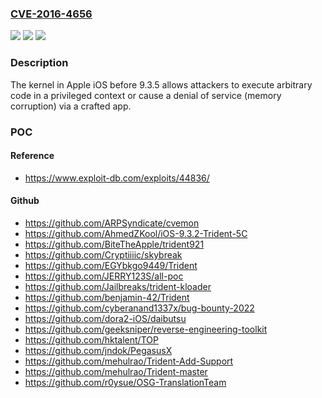 ### [CVE-2016-4656](https://cve.mitre.org/cgi-bin/cvename.cgi?name=CVE-2016-4656)
![](https://img.shields.io/static/v1?label=Product&message=n%2Fa&color=blue)
![](https://img.shields.io/static/v1?label=Version&message=n%2Fa&color=blue)
![](https://img.shields.io/static/v1?label=Vulnerability&message=n%2Fa&color=brighgreen)

### Description

The kernel in Apple iOS before 9.3.5 allows attackers to execute arbitrary code in a privileged context or cause a denial of service (memory corruption) via a crafted app.

### POC

#### Reference
- https://www.exploit-db.com/exploits/44836/

#### Github
- https://github.com/ARPSyndicate/cvemon
- https://github.com/AhmedZKool/iOS-9.3.2-Trident-5C
- https://github.com/BiteTheApple/trident921
- https://github.com/Cryptiiiic/skybreak
- https://github.com/EGYbkgo9449/Trident
- https://github.com/JERRY123S/all-poc
- https://github.com/Jailbreaks/trident-kloader
- https://github.com/benjamin-42/Trident
- https://github.com/cyberanand1337x/bug-bounty-2022
- https://github.com/dora2-iOS/daibutsu
- https://github.com/geeksniper/reverse-engineering-toolkit
- https://github.com/hktalent/TOP
- https://github.com/jndok/PegasusX
- https://github.com/mehulrao/Trident-Add-Support
- https://github.com/mehulrao/Trident-master
- https://github.com/r0ysue/OSG-TranslationTeam

